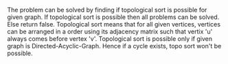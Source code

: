 The problem can be solved by finding if topological sort is possible for given graph.
If topological sort is possible then all problems can be solved.
Else return false.
Topological sort means that for all given vertices, vertices can be arranged in a order using its adjacency matrix such that vertix 'u' always comes before vertex 'v'.
Topological sort is possible only if given graph is Directed-Acyclic-Graph.
Hence if a cycle exists, topo sort won't be possible.
